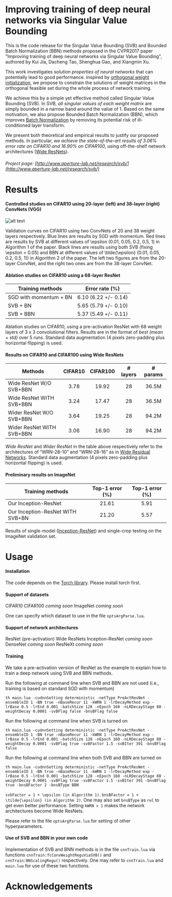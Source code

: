 # Improving training of deep neural networks via Singular Value Bounding

This is the code release for the Singular Value Bounding (SVB) and Bounded Batch Normalization (BBN) methods proposed in the CVPR2017 paper "Improving training of deep neural networks via Singular Value Bounding", authored by Kui Jia, Dacheng Tao, Shenghua Gao, and Xiangmin Xu.

This work investigates *solution properties of neural networks* that can potentially lead to good performance. Inspired by [orthogonal weight initialization](https://arxiv.org/abs/1312.6120), we propose to constrain the solutions of weight matrices in the orthogonal feasible set during the whole process of network training.

We achieve this by a simple yet effective method called Singular Value Bounding (SVB). In SVB, *all singular values of each weight matrix* are simply bounded in a narrow band around the value of 1. Based on the same motivation, we also propose Bounded Batch Normalization (BBN), which improves [Batch Normalization](https://arxiv.org/abs/1502.03167) by removing its potential risk of ill-conditioned layer transform.

We present both theoretical and empirical results to justify our proposed methods. In particular, *we achieve the state-of-the-art results of 3.06% error rate on CIFAR10 and 16.90% on CIFAR100*, using off-the-shelf network architectures ([Wide ResNets](https://arxiv.org/abs/1605.07146)).

###### Project page: [http://www.aperture-lab.net/research/svb/](http://www.aperture-lab.net/research/svb/)

# Results

#### Controlled studies on CIFAR10 using 20-layer (left) and 38-layer (right) ConvNets (VGG)

![alt text](http://www.aperture-lab.net/research/svb/ConvNetStudies.png)

Validation curves on CIFAR10 using two ConvNets of 20 and 38 weight layers respectively. Blue lines are results by SGD with momentum. Red lines are results by SVB at different values of \epsilon (0.01, 0.05, 0.2, 0.5, 1) in Algorithm 1 of the paper. Black lines are results using both SVB (fixing \epsilon = 0.05) and BBN at different values of \tilde{\epsilon} (0.01, 0.05, 0.2, 0.5, 1)) in Algorithm 2 of the paper. The left two figures are from the 20-layer ConvNet, and the right two ones are from the 38-layer ConvNet.

#### Ablation studies on CIFAR10 using a 68-layer ResNet

| Training methods        | Error rate (%)           | 
| ------------- |:-------------:| 
| SGD with momentum + BN      | 6.10 (6.22 +/- 0.14) | 
| SVB + BN      | 5.65 (5.79 +/- 0.10)      |  
| SVB + BBN | 5.37 (5.49 +/- 0.11)     | 

Ablation studies on CIFAR10, using a pre-activation ResNet with 68 weight layers of 3 x 3 convolutional filters. Results are in the format of *best (mean + std)* over 5 runs. Standard data augmentation (4 pixels zero-padding plus horizontal flipping) is used.

#### Results on CIFAR10 and CIFAR100 using Wide ResNets

| Methods                    | CIFAR10           | CIFAR100            | # layers           | # params              | 
| ------------- |:-------------:| :-------------:| :-------------:| :-------------:| 
| Wide ResNet W/O SVB+BBN    | 3.78 | 19.92 | 28 | 36.5M |
| Wide ResNet WITH SVB+BBN   | 3.24 | 17.47 | 28 | 36.5M |
| Wider ResNet W/O SVB+BBN   | 3.64 | 19.25 | 28 | 94.2M |
| Wider ResNet WITH SVB+BBN  | 3.06 | 16.90 | 28 | 94.2M |

*Wide ResNet* and *Wider ResNet* in the table above respectively refer to the architectures of “WRN-28-10” and “WRN-28-16” as in [Wide Residual Networks](https://arxiv.org/abs/1605.07146). Standard data augmentation (4 pixels zero-padding plus horizontal flipping) is used. 

#### Preliminary results on ImageNet 

| Training methods        | Top-1 error (%)           |  Top-1 error (%)    |
| ------------- |:-------------:|:-------------:| 
| Our Inception-ResNet     | 21.61 | 5.91 |
| Our Inception-ResNet WITH SVB+BN      | 21.20 | 5.57 |

Results of single-model ([Inception-ResNet](https://arxiv.org/abs/1602.07261)) and single-crop testing on the ImageNet validation set.   

# Usage

#### Installation 

The code depends on the [Torch library](http://torch.ch/). Please install torch first.

#### Support of datasets

CIFAR10
CIFAR100 *coming soon*
ImageNet *coming soon*

One can specify which dataset to use in the file `optsArgParse.lua`. 

#### Support of network architectures

ResNet (pre-activation)
Wide ResNets
Inception-ResNet *coming soon*
DenseNet *coming soon*
ResNeXt *coming soon*

#### Training

We take a pre-activation version of ResNet as the example to explain how to train a deep network using SVB and BBN methods. 

Run the following at command line when SVB and BBN are not used (i.e., training is based on standard SGD with momentum)

    th main.lua -cudnnSetting deterministic -netType PreActResNet -ensembleID 1 -BN true -nBaseRecur 11 -kWRN 1 -lrDecayMethod exp -lrBase 0.5 -lrEnd 0.001 -batchSize 128 -nEpoch 160 -nLRDecayStage 80 -weightDecay 0.0001 -svBFlag false -bnsBFlag false

Run the following at command line when SVB is turned on

    th main.lua -cudnnSetting deterministic -netType PreActResNet -ensembleID 1 -BN true -nBaseRecur 11 -kWRN 1 -lrDecayMethod exp -lrBase 0.5 -lrEnd 0.001 -batchSize 128 -nEpoch 160 -nLRDecayStage 80 -weightDecay 0.0001 -svBFlag true -svBFactor 1.5 -svBIter 391 -bnsBFlag false

Run the following at command line when both SVB and BBN are turned on

    th main.lua -cudnnSetting deterministic -netType PreActResNet -ensembleID 1 -BN true -nBaseRecur 11 -kWRN 1 -lrDecayMethod exp -lrBase 0.5 -lrEnd 0.001 -batchSize 128 -nEpoch 160 -nLRDecayStage 80 -weightDecay 0.0001 -svBFlag true -svBFactor 1.5 -svBIter 391 -bnsBFlag true -bnsBFactor 2 -bnsBType BBN

`svbFactor = 1 + \epsilon (in Algorithm 1)`. `bnsBFactor = 1 + \tilde{\epsilon} (in Algorithm 2)`. One may also set `bnsBType` as `rel` to get even better performance. Setting `kWRN > 1` makes the network architectures become Wide ResNets.   

Please refer to the file `optsArgParse.lua` for setting of other hyperparameters.   

#### Use of SVB and BBN in your own code

Implementation of SVB and BNN methods is in the file `cnnTrain.lua` via functions `cnnTrain:fcConvWeightReguViaSVB()` and `cnnTrain:BNScalingRegu()` respectively. One may refer to `cnnTrain.lua` and `main.lua` for use of these two functions. 

# Acknowledgements
